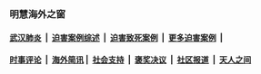 
### 明慧海外之窗

####  [武汉肺炎](indexes/365.md?t=05272301) &nbsp;|&nbsp;  [迫害案例综述](indexes/328.md?t=05272301) &nbsp;|&nbsp; [迫害致死案例](indexes/277.md?t=05272301)  &nbsp;|&nbsp; [更多迫害案例](indexes/81.md?t=05272301)  &nbsp;|&nbsp; 
####  [时事评论](indexes/19.md?t=05272301) &nbsp;|&nbsp; [海外简讯](indexes/245.md?t=05272301)&nbsp;|&nbsp;  [社会支持](indexes/140.md?t=05272301) &nbsp;|&nbsp; [褒奖决议](indexes/282.md?t=05272301) &nbsp;|&nbsp; [社区报道](indexes/91.md?t=05272301)  &nbsp;|&nbsp; [天人之间](indexes/78.md?t=05272301) 

